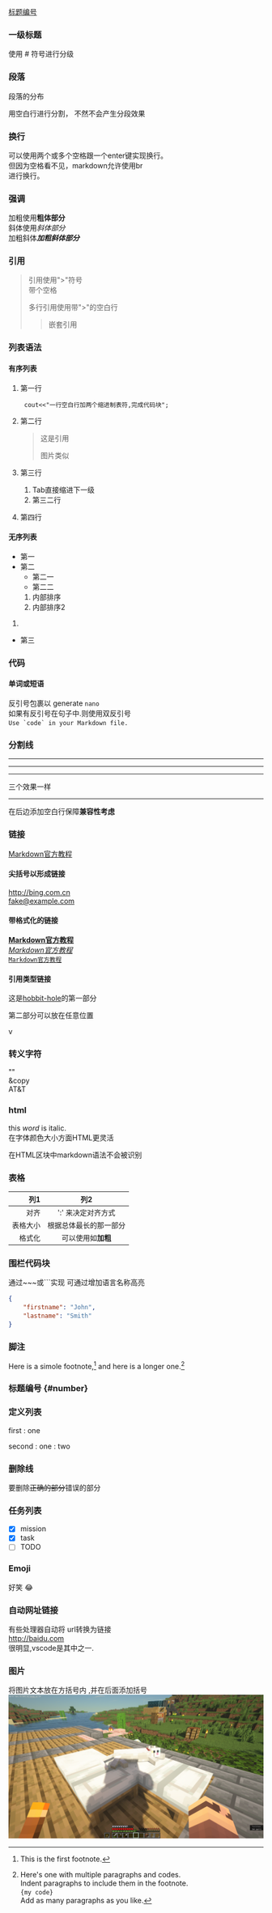 [标题编号](#number)




### 一级标题
使用 # 符号进行分级
### 段落
段落的分布

用空白行进行分割，
不然不会产生分段效果

### 换行
可以使用两个或多个空格跟一个enter键实现换行。  
但因为空格看不见，markdown允许使用br<br>进行换行。

### 强调
加粗使用**粗体部分**  
斜体使用*斜体部分*  
加粗斜体***加粗斜体部分***

### 引用
> 引用使用">"符号<br>带个空格
>
> 多行引用使用带">"的空白行
> >嵌套引用

### 列表语法
#### 有序列表
1. 第一行
    
        cout<<"一行空白行加两个缩进制表符,完成代码块";
2. 第二行
   > 这是引用
   > 
   > 图片类似
3. 第三行
   1. Tab直接缩进下一级
   2. 第三二行
4. 第四行

#### 无序列表
- 第一
- 第二
  - 第二一
  - 第二二
  1. 内部排序
  2. 内部排序2
1. 
- 第三  


### 代码

#### 单词或短语
反引号包裹以 generate `nano`  
如果有反引号在句子中.则使用双反引号  
``Use `code` in your Markdown file.``

### 分割线
***
---
___

三个效果一样

___

在后边添加空白行保障**兼容性考虑**

### 链接
[Markdown官方教程](http://markdown.com.cn "放上来有解释在这")  
#### 尖括号以形成链接
<http://bing.com.cn>  
<fake@example.com>
#### 带格式化的链接
**[Markdown官方教程](http://markdown.com.cn "放上来有解释在这")**  
*[Markdown官方教程](http://markdown.com.cn "放上来有解释在这")*  
[`Markdown官方教程`](http://markdown.com.cn "放上来有解释在这")  
#### 引用类型链接
这是[hobbit-hole][1]的第一部分  

第二部分可以放在任意位置  

[1]: https://en.wikipedia.org/wiki/Hobbit#Lifestyle
[1]: https://en.wikipedia.org/wiki/Hobbit#Lifestyle "Hobbit lifestyles"
[1]: https://en.wikipedia.org/wiki/Hobbit#Lifestyle 'Hobbit lifestyles'
[1]: https://en.wikipedia.org/wiki/Hobbit#Lifestyle (Hobbit lifestyles)
[1]: <https://en.wikipedia.org/wiki/Hobbit#Lifestyle> "Hobbit lifestyles"
[1]: <https://en.wikipedia.org/wiki/Hobbit#Lifestyle> 'Hobbit lifestyles'
[1]: <https://en.wikipedia.org/wiki/Hobbit#Lifestyle> (Hobbit lifestyles)

v
### 转义字符
"\"   
&copy  
AT&T

### html
this <em>word</em> is italic.  
在字体颜色大小方面HTML更灵活

在HTML区块中markdown语法不会被识别

### 表格
| 列1   | 列2   |
| -----:   | :---:   |
| 对齐  | ':' 来决定对齐方式  |
| 表格大小  | 根据总体最长的那一部分  |
| 格式化    | 可以使用如**加粗**    |Here is a simole footnote,[^1] and here is a longer one.[^bignote]
[^1]: This is the first footnote.
[^bignote]: Here's one with multiple paragraphs and codes.  
    Indent paragraphs to include them in the footnote.  
    `{my code}`  
    Add as many paragraphs as you like.  


### 围栏代码块
通过~~~或```实现
可通过增加语言名称高亮
~~~json
{
    "firstname": "John",
    "lastname": "Smith"
}
~~~

### 脚注

Here is a simole footnote,[^1] and here is a longer one.[^bignote]  
[^1]: This is the first footnote.  
[^bignote]: Here's one with multiple paragraphs and codes.  
    Indent paragraphs to include them in the footnote.  
    `{my code}`  
    Add as many paragraphs as you like.  

### 标题编号 {#number}



### 定义列表

first
: one

second
: one
: two

### 删除线

要删除~~正确的部分~~错误的部分

### 任务列表

- [x] mission
- [x] task
- [ ] TODO
### Emoji

好笑 :joy:

### 自动网址链接

有些处理器自动将 url转换为链接  
http://baidu.com  
很明显,vscode是其中之一.

### 图片
将图片文本放在方括号内 ,并在后面添加括号
![Alt text](pic/Base%20Profile%20Screenshot%202023.10.20%20-%2017.31.56.100.png "Minecraft!")

